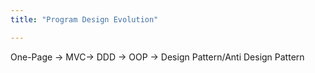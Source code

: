 ```yaml
---
title: "Program Design Evolution"

---
```


One-Page -> MVC-> DDD -> OOP -> Design Pattern/Anti Design Pattern  

